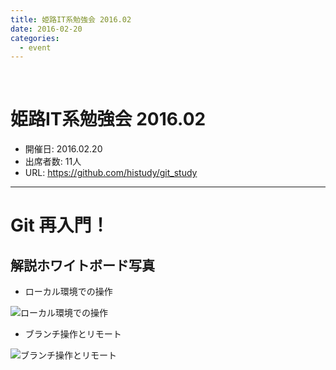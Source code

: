 ```yaml
---
title: 姫路IT系勉強会 2016.02
date: 2016-02-20
categories:
  - event
---
```


﻿<!-- 姫路IT系勉強会 2016.02 -->
<!-- https://github.com/histudy/git_study -->

姫路IT系勉強会 2016.02
=======

* 開催日: 2016.02.20
* 出席者数: 11人
* URL: https://github.com/histudy/git_study


----------


# Git 再入門！

## 解説ホワイトボード写真

* ローカル環境での操作

![ローカル環境での操作](https://camo.githubusercontent.com/c15ad9525d7394e89fd0bc38d9bc11141e0146b3/68747470733a2f2f7261772e6769746875622e636f6d2f686973747564792f6769745f73747564792f6d61737465722f696d672f6769742d636f6d6d69742e4a5047)

* ブランチ操作とリモート

![ブランチ操作とリモート](https://camo.githubusercontent.com/653f71a933a14821fe0f4e92f3d06a0344cf31c8/68747470733a2f2f7261772e6769746875622e636f6d2f686973747564792f6769745f73747564792f6d61737465722f696d672f6769742d6272616e63682e4a5047)
